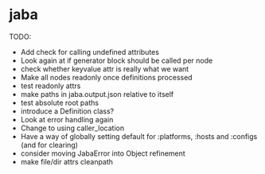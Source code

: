 # jaba

TODO:

- Add check for calling undefined attributes
- Look again at if generator block should be called per node
- check whether keyvalue attr is really what we want
- Make all nodes readonly once definitions processed
- test readonly attrs
- make paths in jaba.output.json relative to itself
- test absolute root paths
- introduce a Definition class?
- Look at error handling again
- Change to using caller_location
- Have a way of globally setting default for :platforms, :hosts and :configs (and for clearing)
- consider moving JabaError into Object refinement
- make file/dir attrs cleanpath
